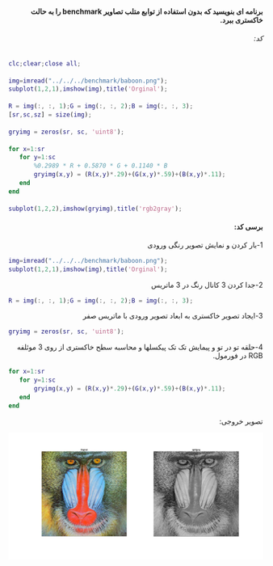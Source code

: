 <div dir="rtl">

#### برنامه ای بنویسید که بدون استفاده از توابع متلب تصاویر benchmark را به حالت خاکستری ببرد.  <br />



###### کد:
</div>

```matlab
clc;clear;close all;

img=imread("../../../benchmark/baboon.png");
subplot(1,2,1),imshow(img),title('Orginal');

R = img(:, :, 1);G = img(:, :, 2);B = img(:, :, 3);
[sr,sc,sz] = size(img);

gryimg = zeros(sr, sc, 'uint8');

for x=1:sr
   for y=1:sc
       %0.2989 * R + 0.5870 * G + 0.1140 * B
       gryimg(x,y) = (R(x,y)*.29)+(G(x,y)*.59)+(B(x,y)*.11);
   end
end

subplot(1,2,2),imshow(gryimg),title('rgb2gray');
```

<div dir="rtl">

#### برسی کد:
1-بار کردن و نمایش تصویر رنگی ورودی <br />
</div>

```matlab
img=imread("../../../benchmark/baboon.png");
subplot(1,2,1),imshow(img),title('Orginal'); 
```
<div dir="rtl">
2-جدا کردن 3 کانال رنگ در 3 ماتریس<br />
</div>

```matlab
R = img(:, :, 1);G = img(:, :, 2);B = img(:, :, 3);
```

<div dir="rtl">
3-ایجاد تصویر خاکستری به ابعاد تصویر ورودی با ماتریس صفر <br />
</div>

```matlab
gryimg = zeros(sr, sc, 'uint8');
```
<div dir="rtl">
4-حلقه تو در تو و پیمایش تک تک پیکسلها و محاسبه سطح خاکستری از روی 3 موئلفه RGB در فورمول.<br />
</div>

```matlab
for x=1:sr
   for y=1:sc
       gryimg(x,y) = (R(x,y)*.29)+(G(x,y)*.59)+(B(x,y)*.11);
   end
end
```
<div dir="rtl">
تصویر خروجی:<br />
</div>

![Image of Yaktocat](result.jpg)